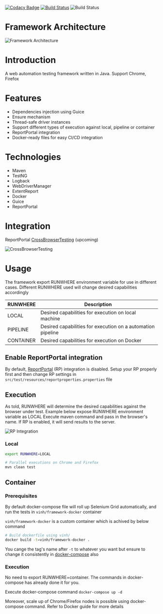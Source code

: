 [![Codacy Badge](https://api.codacy.com/project/badge/Grade/ea4a81e6a3cd4bf8a4a51b6f1f16145a)](https://www.codacy.com/manual/npvinh140589/selenium-test-framework?utm_source=github.com&amp;utm_medium=referral&amp;utm_content=zarashima/selenium-test-framework&amp;utm_campaign=Badge_Grade)
[![Build Status](https://travis-ci.com/zarashima/selenium-test-framework.svg?branch=master)](https://travis-ci.com/zarashima/selenium-test-framework)
![Build Status](https://github.com/zarashima/selenium-test-framework/workflows/Build%20Status/badge.svg)
[![<zarashima>](https://circleci.com/gh/zarashima/selenium-test-framework.svg?style=shield)](https://app.circleci.com/pipelines/github/zarashima/selenium-test-framework)

# Framework Architecture
![Framework Architecture](https://github.com/zarashima/java-test-framework/blob/master/images/architecture.png)

# Introduction
A web automation testing framework written in Java. Support Chrome, Firefox

# Features
* Dependencies injection using Guice
* Ensure mechanism
* Thread-safe driver instances
* Support different types of execution against local, pipeline or container
* ReportPortal integration
* Docker-ready files for easy CI/CD integration

# Technologies
* Maven
* TestNG
* Logback
* WebDriverManager
* ExtentReport
* Docker
* Guice
* ReportPortal

# Integration
ReportPortal
[CrossBrowserTesting](https://crossbrowsertesting.com/) (upcoming)

![CrossBrowserTesting](https://github.com/zarashima/selenium-test-framework/blob/master/CBT_OS-logo_Black-V.png)

# Usage
The framework export RUNWHERE environment variable for use in different cases. Different RUNWHERE used will change desired capabilities accordingly

| RUNWHERE | Description |
| --- | --- |
| LOCAL | Desired capabilities for execution on local machine |
| PIPELINE | Desired capabilities for execution on a automation pipeline |
| CONTAINER | Desired capabilities for execution on Docker |

## Enable ReportPortal integration
By default, [ReportPortal](https://reportportal.io/) (RP) integration is disabled. Setup your RP properly first and then change RP settings in `src/test/resources/reportproperties.properties` file

## Execution
As told, RUNWHERE will determine the desired capabilities against the browser under test. Example below expose RUNWHERE environment variable as LOCAL
Execute maven command and pass in the browser's name. If RP is enabled, it will send results to the server.

![RP Integration](https://github.com/zarashima/java-test-framework/blob/master/images/reportportal.png)

### Local
```bash
export RUNWHERE=LOCAL

# Parallel executions on Chrome and Firefox
mvn clean test
```

## Container
### Prerequisites
By default docker-compose file will roll up Selenium Grid automatically, and run the tests in `vinh/framework-docker` container

`vinh/framework-docker` is a custom container which is achived by below command

```bash
# Build dockerfile using vinh/
docker build -t=vinh/framework-docker .
```
You cange the tag's name after `-t` to whatever you want but ensure to change it consistently in [docker-compose](https://github.com/zarashima/selenium-test-framework/blob/db2214a7dc7154d2d8ab8cfdde7bd4a64b95fbea/docker-compose.yaml#L30) also

### Execution
No need to export RUNWHERE=container. The commands in docker-compose has already done it for you.

Execute docker-compose command
`docker-compose up -d`

Moreover, scale up of Chrome/Firefox nodes is possible using docker-compose command. Refer to Docker guide for more details
